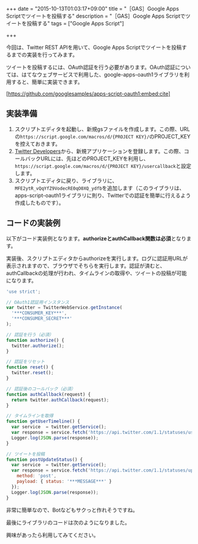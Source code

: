 +++
date = "2015-10-13T01:03:17+09:00"
title = "［GAS］Google Apps Scriptでツイートを投稿する"
description = "［GAS］Google Apps Scriptでツイートを投稿する"
tags = ["Google Apps Script"]

+++

今回は、Twitter REST APIを用いて、Google Apps Scriptでツイートを投稿するまでの実装を行ってみます。

ツイートを投稿するには、OAuth認証を行う必要があります。OAuth認証については、はてなウェブサービスで利用した、google-apps-oauth1ライブラリを利用すると、簡単に実装できます。

[https://github.com/googlesamples/apps-script-oauth1:embed:cite]

## 実装準備

1. スクリプトエディタを起動し、新規gsファイルを作成します。この際、URLの`https://script.google.com/macros/d/{PROJECT KEY}/`のPROJECT_KEYを控えておきます。
2. [Twitter Developers](https://dev.twitter.com)から、新規アプリケーションを登録します。この際、コールバックURLには、先ほどのPROJECT_KEYを利用し、`https://script.google.com/macros/d/{PROJECT KEY}/usercallback`と設定します。
3. スクリプトエディタに戻り、ライブラリに、`MFE2ytR_vQqYfZ9VodecRE0qO0XQ_ydfb`を追加します（このライブラリは、apps-script-oauth1ライブラリに則り、Twitterでの認証を簡単に行えるよう作成したものです）。

## コードの実装例

以下がコード実装例となります。<b>authorizeとauthCallback関数は必須</b>となります。

実装後、スクリプトエディタからauthorizeを実行します。ログに認証用URLが表示されますので、ブラウザでそちらを実行します。認証が済むと、authCallbackの処理が行われ、タイムラインの取得や、ツイートの投稿が可能になります。

```javascript
'use strict';

// OAuth1認証用インスタンス
var twitter = TwitterWebService.getInstance(
  '***CONSUMER_KEY***',
  '***CONSUMER_SECRET***'
);

// 認証を行う（必須）
function authorize() {
  twitter.authorize();
}

// 認証をリセット
function reset() {
  twitter.reset();
}

// 認証後のコールバック（必須）
function authCallback(request) {
  return twitter.authCallback(request);
}

// タイムラインを取得
function getUserTimeline() {
  var service  = twitter.getService();
  var response = service.fetch('https://api.twitter.com/1.1/statuses/user_timeline.json');
  Logger.log(JSON.parse(response));
}

// ツイートを投稿
function postUpdateStatus() {
  var service  = twitter.getService();
  var response = service.fetch('https://api.twitter.com/1.1/statuses/update.json', {
    method: 'post',
    payload: { status: '***MESSAGE***' }
  });
  Logger.log(JSON.parse(response));
}
```

非常に簡単なので、Botなどもサクっと作れそうですね。

最後にライブラリのコードは次のようになりました。 

<script src="https://gist.github.com/YoshiyukiHirano/442bfe2dacbce7d7f5e7.js"></script>

興味があったら利用してみてください。
